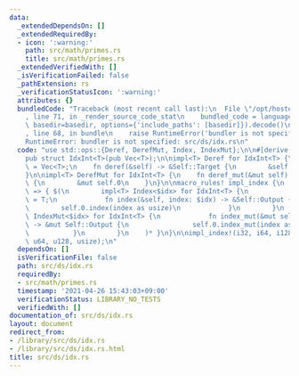 ```yaml
---
data:
  _extendedDependsOn: []
  _extendedRequiredBy:
  - icon: ':warning:'
    path: src/math/primes.rs
    title: src/math/primes.rs
  _extendedVerifiedWith: []
  _isVerificationFailed: false
  _pathExtension: rs
  _verificationStatusIcon: ':warning:'
  attributes: {}
  bundledCode: "Traceback (most recent call last):\n  File \"/opt/hostedtoolcache/Python/3.9.5/x64/lib/python3.9/site-packages/onlinejudge_verify/documentation/build.py\"\
    , line 71, in _render_source_code_stat\n    bundled_code = language.bundle(stat.path,\
    \ basedir=basedir, options={'include_paths': [basedir]}).decode()\n  File \"/opt/hostedtoolcache/Python/3.9.5/x64/lib/python3.9/site-packages/onlinejudge_verify/languages/user_defined.py\"\
    , line 68, in bundle\n    raise RuntimeError('bundler is not specified: {}'.format(path.as_posix()))\n\
    RuntimeError: bundler is not specified: src/ds/idx.rs\n"
  code: "use std::ops::{Deref, DerefMut, Index, IndexMut};\n\n#[derive(Debug, Clone)]\n\
    pub struct IdxInt<T>(pub Vec<T>);\n\nimpl<T> Deref for IdxInt<T> {\n    type Target\
    \ = Vec<T>;\n    fn deref(&self) -> &Self::Target {\n        &self.0\n    }\n\
    }\n\nimpl<T> DerefMut for IdxInt<T> {\n    fn deref_mut(&mut self) -> &mut Self::Target\
    \ {\n        &mut self.0\n    }\n}\n\nmacro_rules! impl_index {\n    ($($idx:ty),*)\
    \ => { $(\n        impl<T> Index<$idx> for IdxInt<T> {\n            type Output\
    \ = T;\n            fn index(&self, index: $idx) -> &Self::Output {\n        \
    \        self.0.index(index as usize)\n            }\n        }\n        impl<T>\
    \ IndexMut<$idx> for IdxInt<T> {\n            fn index_mut(&mut self, index: $idx)\
    \ -> &mut Self::Output {\n                self.0.index_mut(index as usize)\n \
    \           }\n        }\n    )* }\n}\n\nimpl_index!(i32, i64, i128, isize, u32,\
    \ u64, u128, usize);\n"
  dependsOn: []
  isVerificationFile: false
  path: src/ds/idx.rs
  requiredBy:
  - src/math/primes.rs
  timestamp: '2021-04-26 15:43:03+09:00'
  verificationStatus: LIBRARY_NO_TESTS
  verifiedWith: []
documentation_of: src/ds/idx.rs
layout: document
redirect_from:
- /library/src/ds/idx.rs
- /library/src/ds/idx.rs.html
title: src/ds/idx.rs
---
```

